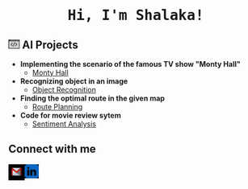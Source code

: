 <h1><pre><center>Hi, I'm Shalaka!</h1>

<h2><img width = 22px src = "https://github.com/DevaharshaM/DevaharshaM/blob/inception/code.png"> AI Projects</h2>

- <b>Implementing the scenario of the famous TV show "Monty Hall"</b>
  - [Monty Hall](https://github.com/jshalaka/AI-Projects/tree/Monty-Hall)
- <b>Recognizing object in an image</b>
  - [Object Recognition](https://github.com/jshalaka/AI-Projects/tree/Object_Recognition)
- <b>Finding the optimal route in the given map</b>
  - [Route Planning](https://github.com/jshalaka/AI-Projects/tree/Route-Planning)
- <b>Code for movie review sytem</b>
  - [Sentiment Analysis](https://github.com/jshalaka/AI-Projects/tree/Sentiment-Analysis)

    
<h2> Connect with me</h2>

[<img align="left" alt="Shalaka | Gmail" width="32px" src="https://github.com/DevaharshaM/DevaharshaM/blob/inception/mail.svg" />][gmail]
[<img align="left" alt="Shalaka | LinkedIn" width="28px" src="https://github.com/DevaharshaM/DevaharshaM/blob/inception/linkedin.svg" />][linkedin]

[linkedin]: https://www.linkedin.com/in/shalaka-jaitapkar-59013469/
[gmail]: jaitapkar.shalaka@gmail.com
